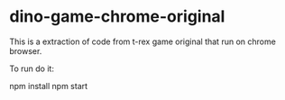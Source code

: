 # dino-game-chrome-original
This is a extraction of code from t-rex game original that run on chrome browser.

To run do it:

npm install
npm start
